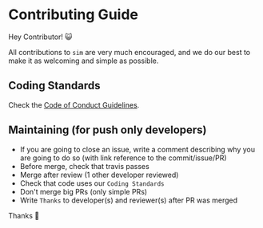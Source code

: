 # Contributing Guide

Hey Contributor! :smiley_cat:

All contributions to `sim` are very much encouraged, and we do our best to make it as welcoming and simple as possible.

## Coding Standards

Check the [Code of Conduct Guidelines](https://github.com/Horyzone/sim/blob/master/.github/CODE_OF_CONDUCT.md).

## Maintaining (for push only developers)

- If you are going to close an issue, write a comment describing why you are going to do so (with link reference to the commit/issue/PR)
- Before merge, check that travis passes
- Merge after review (1 other developer reviewed)
- Check that code uses our `Coding Standards`
- Don't merge big PRs (only simple PRs)
- Write `Thanks` to developer(s) and reviewer(s) after PR was merged

Thanks :cake:
